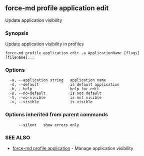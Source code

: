 ## force-md profile application edit

Update application visibility

### Synopsis

Update application visibility in profiles

```
force-md profile application edit -a ApplicationName [flags] [filename]...
```

### Options

```
  -a, --application string   application name
  -d, --default              is default application
  -h, --help                 help for edit
  -D, --no-default           is not default
  -V, --no-visible           is not visible
  -v, --visible              is visible
```

### Options inherited from parent commands

```
      --silent   show errors only
```

### SEE ALSO

* [force-md profile application](force-md_profile_application.md)	 - Manage application visibility

